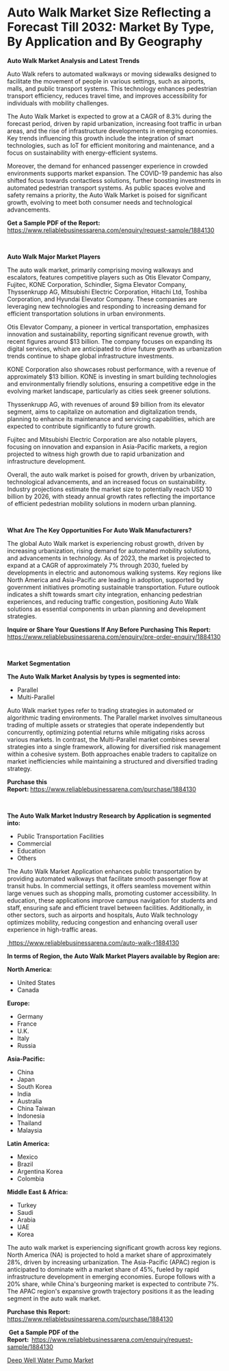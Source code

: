 <p><h1>Auto Walk Market Size Reflecting a Forecast Till 2032: Market By Type, By Application and By Geography</h1></p><p><strong>Auto Walk Market Analysis and Latest Trends</strong></p>
<p><p>Auto Walk refers to automated walkways or moving sidewalks designed to facilitate the movement of people in various settings, such as airports, malls, and public transport systems. This technology enhances pedestrian transport efficiency, reduces travel time, and improves accessibility for individuals with mobility challenges.</p><p>The Auto Walk Market is expected to grow at a CAGR of 8.3% during the forecast period, driven by rapid urbanization, increasing foot traffic in urban areas, and the rise of infrastructure developments in emerging economies. Key trends influencing this growth include the integration of smart technologies, such as IoT for efficient monitoring and maintenance, and a focus on sustainability with energy-efficient systems.</p><p>Moreover, the demand for enhanced passenger experience in crowded environments supports market expansion. The COVID-19 pandemic has also shifted focus towards contactless solutions, further boosting investments in automated pedestrian transport systems. As public spaces evolve and safety remains a priority, the Auto Walk Market is poised for significant growth, evolving to meet both consumer needs and technological advancements.</p></p>
<p><strong>Get a Sample PDF of the Report:&nbsp;</strong> <a href="https://www.reliablebusinessarena.com/enquiry/request-sample/1884130?utm_campaign=1841&utm_medium=2&utm_source=Github&utm_content=ia&utm_term=20022025&utm_id=auto-walk">https://www.reliablebusinessarena.com/enquiry/request-sample/1884130</a></p>
<p>&nbsp;</p>
<p><strong>Auto Walk Major Market Players</strong></p>
<p><p>The auto walk market, primarily comprising moving walkways and escalators, features competitive players such as Otis Elevator Company, Fujitec, KONE Corporation, Schindler, Sigma Elevator Company, Thyssenkrupp AG, Mitsubishi Electric Corporation, Hitachi Ltd, Toshiba Corporation, and Hyundai Elevator Company. These companies are leveraging new technologies and responding to increasing demand for efficient transportation solutions in urban environments.</p><p>Otis Elevator Company, a pioneer in vertical transportation, emphasizes innovation and sustainability, reporting significant revenue growth, with recent figures around $13 billion. The company focuses on expanding its digital services, which are anticipated to drive future growth as urbanization trends continue to shape global infrastructure investments.</p><p>KONE Corporation also showcases robust performance, with a revenue of approximately $13 billion. KONE is investing in smart building technologies and environmentally friendly solutions, ensuring a competitive edge in the evolving market landscape, particularly as cities seek greener solutions.</p><p>Thyssenkrupp AG, with revenues of around $9 billion from its elevator segment, aims to capitalize on automation and digitalization trends, planning to enhance its maintenance and servicing capabilities, which are expected to contribute significantly to future growth.</p><p>Fujitec and Mitsubishi Electric Corporation are also notable players, focusing on innovation and expansion in Asia-Pacific markets, a region projected to witness high growth due to rapid urbanization and infrastructure development.</p><p>Overall, the auto walk market is poised for growth, driven by urbanization, technological advancements, and an increased focus on sustainability. Industry projections estimate the market size to potentially reach USD 10 billion by 2026, with steady annual growth rates reflecting the importance of efficient pedestrian mobility solutions in modern urban planning.</p></p>
<p>&nbsp;</p>
<p><strong>What Are The Key Opportunities For Auto Walk Manufacturers?</strong></p>
<p><p>The global Auto Walk market is experiencing robust growth, driven by increasing urbanization, rising demand for automated mobility solutions, and advancements in technology. As of 2023, the market is projected to expand at a CAGR of approximately 7% through 2030, fueled by developments in electric and autonomous walking systems. Key regions like North America and Asia-Pacific are leading in adoption, supported by government initiatives promoting sustainable transportation. Future outlook indicates a shift towards smart city integration, enhancing pedestrian experiences, and reducing traffic congestion, positioning Auto Walk solutions as essential components in urban planning and development strategies.</p></p>
<p><strong>Inquire or Share Your Questions If Any Before Purchasing This Report:</strong> <a href="https://www.reliablebusinessarena.com/enquiry/pre-order-enquiry/1884130?utm_campaign=1841&utm_medium=2&utm_source=Github&utm_content=ia&utm_term=20022025&utm_id=auto-walk">https://www.reliablebusinessarena.com/enquiry/pre-order-enquiry/1884130</a></p>
<p>&nbsp;</p>
<p><strong>Market Segmentation</strong></p>
<p><strong>The Auto Walk Market Analysis by types is segmented into:</strong></p>
<p><ul><li>Parallel</li><li>Multi-Parallel</li></ul></p>
<p><p>Auto Walk market types refer to trading strategies in automated or algorithmic trading environments. The Parallel market involves simultaneous trading of multiple assets or strategies that operate independently but concurrently, optimizing potential returns while mitigating risks across various markets. In contrast, the Multi-Parallel market combines several strategies into a single framework, allowing for diversified risk management within a cohesive system. Both approaches enable traders to capitalize on market inefficiencies while maintaining a structured and diversified trading strategy.</p></p>
<p><strong>Purchase this Report:&nbsp;</strong><a href="https://www.reliablebusinessarena.com/purchase/1884130?utm_campaign=1841&utm_medium=2&utm_source=Github&utm_content=ia&utm_term=20022025&utm_id=auto-walk">https://www.reliablebusinessarena.com/purchase/1884130</a></p>
<p>&nbsp;</p>
<p><strong>The Auto Walk Market Industry Research by Application is segmented into:</strong></p>
<p><ul><li>Public Transportation Facilities</li><li>Commercial</li><li>Education</li><li>Others</li></ul></p>
<p><p>The Auto Walk Market Application enhances public transportation by providing automated walkways that facilitate smooth passenger flow at transit hubs. In commercial settings, it offers seamless movement within large venues such as shopping malls, promoting customer accessibility. In education, these applications improve campus navigation for students and staff, ensuring safe and efficient travel between facilities. Additionally, in other sectors, such as airports and hospitals, Auto Walk technology optimizes mobility, reducing congestion and enhancing overall user experience in high-traffic areas.</p></p>
<p><a href="https://www.reliablebusinessarena.com/auto-walk-r1884130?utm_campaign=1841&utm_medium=2&utm_source=Github&utm_content=ia&utm_term=20022025&utm_id=auto-walk">&nbsp;https://www.reliablebusinessarena.com/auto-walk-r1884130</a></p>
<p><strong>In terms of Region, the Auto Walk Market Players available by Region are:</strong></p>
<p>
    <p> <strong> North America: </strong>
        <ul>
            <li>United States</li>
            <li>Canada</li>
        </ul>
        </p> 
    <p> <strong> Europe: </strong>
        <ul>
            <li>Germany</li>
            <li>France</li>
            <li>U.K.</li>
            <li>Italy</li>
            <li>Russia</li>
        </ul>
        </p> 
    <p> <strong> Asia-Pacific: </strong>
        <ul>
            <li>China</li>
            <li>Japan</li>
            <li>South Korea</li>
            <li>India</li>
            <li>Australia</li>
            <li>China Taiwan</li>
            <li>Indonesia</li>
            <li>Thailand</li>
            <li>Malaysia</li>
        </ul>
        </p> 
    <p> <strong> Latin America: </strong>
        <ul>
            <li>Mexico</li>
            <li>Brazil</li>
            <li>Argentina Korea</li>
            <li>Colombia</li>
        </ul>
        </p> 
    <p> <strong> Middle East & Africa: </strong>
        <ul>
            <li>Turkey</li>
            <li>Saudi</li>
            <li>Arabia</li>
            <li>UAE</li>
            <li>Korea</li>
        </ul>
    </p>
    </p>
<p><p>The auto walk market is experiencing significant growth across key regions. North America (NA) is projected to hold a market share of approximately 28%, driven by increasing urbanization. The Asia-Pacific (APAC) region is anticipated to dominate with a market share of 45%, fueled by rapid infrastructure development in emerging economies. Europe follows with a 20% share, while China's burgeoning market is expected to contribute 7%. The APAC region's expansive growth trajectory positions it as the leading segment in the auto walk market.</p></p>
<p><strong>Purchase this Report: </strong><a href="https://www.reliablebusinessarena.com/purchase/1884130?utm_campaign=1841&utm_medium=2&utm_source=Github&utm_content=ia&utm_term=20022025&utm_id=auto-walk">https://www.reliablebusinessarena.com/purchase/1884130</a></p>
<p>&nbsp;<strong>Get a Sample PDF of the Report:&nbsp;&nbsp;</strong><a href="https://www.reliablebusinessarena.com/enquiry/request-sample/1884130?utm_campaign=1841&utm_medium=2&utm_source=Github&utm_content=ia&utm_term=20022025&utm_id=auto-walk">https://www.reliablebusinessarena.com/enquiry/request-sample/1884130</a></p>
<p><strong></strong></p>
<p><p><a href="https://github.com/julyju69/Market-Research-Report-List-6/blob/main/deep-well-water-pump-market.md?utm_campaign=1841&utm_medium=2&utm_source=Github&utm_content=ia&utm_term=20022025&utm_id=auto-walk">Deep Well Water Pump Market</a></p></p>